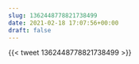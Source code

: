 ```yaml
---
slug: 1362448778821738499
date: 2021-02-18 17:07:56+00:00
draft: false
---
```


{{< tweet 1362448778821738499 >}}
